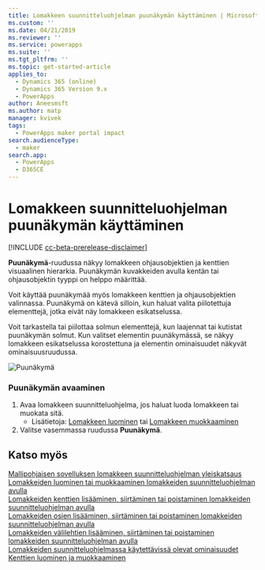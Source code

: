 ```yaml
---
title: Lomakkeen suunnitteluohjelman puunäkymän käyttäminen | MicrosoftDocs
ms.custom: ''
ms.date: 04/21/2019
ms.reviewer: ''
ms.service: powerapps
ms.suite: ''
ms.tgt_pltfrm: ''
ms.topic: get-started-article
applies_to:
  - Dynamics 365 (online)
  - Dynamics 365 Version 9.x
  - PowerApps
author: Aneesmsft
ms.author: matp
manager: kvivek
tags:
  - PowerApps maker portal impact
search.audienceType:
  - maker
search.app:
  - PowerApps
  - D365CE
---
```


# <a name="using-the-tree-view-in-the-form-designer"></a>Lomakkeen suunnitteluohjelman puunäkymän käyttäminen
[!INCLUDE [cc-beta-prerelease-disclaimer](../../includes/cc-beta-prerelease-disclaimer.md)]

**Puunäkymä**-ruudussa näkyy lomakkeen ohjausobjektien ja kenttien visuaalinen hierarkia. Puunäkymän kuvakkeiden avulla kentän tai ohjausobjektin tyyppi on helppo määrittää. 

Voit käyttää puunäkymää myös lomakkeen kenttien ja ohjausobjektien valinnassa. Puunäkymä on kätevä silloin, kun haluat valita piilotettuja elementtejä, jotka eivät näy lomakkeen esikatselussa. 

Voit tarkastella tai piilottaa solmun elementtejä, kun laajennat tai kutistat puunäkymän solmut. Kun valitset elementin puunäkymässä, se näkyy lomakkeen esikatselussa korostettuna ja elementin ominaisuudet näkyvät ominaisuusruudussa. 

   ![Puunäkymä](media/tree-view.png)

### <a name="open-the-tree-view"></a>Puunäkymän avaaminen 
1. Avaa lomakkeen suunnitteluohjelma, jos haluat luoda lomakkeen tai muokata sitä. 
    - Lisätietoja: [Lomakkeen luominen](create-and-edit-forms.md#create-a-form) tai [Lomakkeen muokkaaminen](create-and-edit-forms.md#edit-a-form)
2. Valitse vasemmassa ruudussa **Puunäkymä**.

## <a name="see-also"></a>Katso myös
[Mallipohjaisen sovelluksen lomakkeen suunnitteluohjelman yleiskatsaus](form-designer-overview.md)  
[Lomakkeiden luominen tai muokkaaminen lomakkeiden suunnitteluohjelman avulla](create-and-edit-forms.md)  
[Lomakkeiden kenttien lisääminen, siirtäminen tai poistaminen lomakkeiden suunnitteluohjelman avulla](add-move-or-delete-fields-on-form.md)  
[Lomakkeiden osien lisääminen, siirtäminen tai poistaminen lomakkeiden suunnitteluohjelman avulla](add-move-or-delete-sections-on-form.md)  
[Lomakkeiden välilehtien lisääminen, siirtäminen tai poistaminen lomakkeiden suunnitteluohjelman avulla](add-move-or-delete-tabs-on-form.md)  
[Lomakkeiden suunnitteluohjelmassa käytettävissä olevat ominaisuudet](form-designer-properties.md)  
[Kenttien luominen ja muokkaaminen](../common-data-service/create-edit-field-portal.md)
